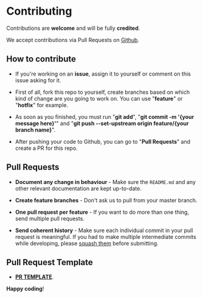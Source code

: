 # Contributing

Contributions are **welcome** and will be fully **credited**.

We accept contributions via Pull Requests on [Github](https://github.com/camigomez35/heroes-exercise).


## How to contribute

- If you're working on an **issue**, assign it to yourself or comment on this issue asking for it.

- First of all, fork this repo to yourself, create branches based on which kind of change are you going to work on. You can use "**feature**" or "**hotfix**" for example.

- As soon as you finished, you must run "**git add**", "**git commit -m '{your message here}'**" and "**git push --set-upstream origin feature/{your branch name}**".

- After pushing your code to Github, you can go to "**Pull Requests**" and create a PR for this repo.


## Pull Requests

- **Document any change in behaviour** - Make sure the `README.md` and any other relevant documentation are kept up-to-date.

- **Create feature branches** - Don't ask us to pull from your master branch.

- **One pull request per feature** - If you want to do more than one thing, send multiple pull requests.

- **Send coherent history** - Make sure each individual commit in your pull request is meaningful. If you had to make multiple intermediate commits while developing, please [squash them](http://www.git-scm.com/book/en/v2/Git-Tools-Rewriting-History#Changing-Multiple-Commit-Messages) before submitting.


## Pull Request Template

- **[PR TEMPLATE](PR_TEMPLATE.md)**.


**Happy coding**!

